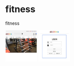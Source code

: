 # fitness
fitness

<img src="images/01main.jpg" width="100" height="100">

<img src="images/02_로그인폼.jpg" width="100" height="100">
